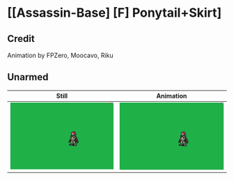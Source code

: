 # [\[Assassin-Base\] \[F\] Ponytail+Skirt]

## Credit

Animation by FPZero, Moocavo, Riku
	
## Unarmed

| Still | Animation |
| :---: | :-------: |
| ![Unarmed still](./Unarmed_000.png) | ![Unarmed animation](./Unarmed.gif) |
